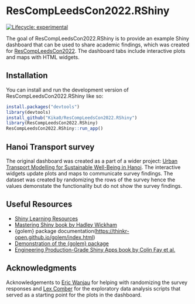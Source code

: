 # ResCompLeedsCon2022.RShiny

<!-- badges: start -->
[![Lifecycle: experimental](https://img.shields.io/badge/lifecycle-experimental-orange.svg)](https://lifecycle.r-lib.org/articles/stages.html#experimental)
<!-- badges: end -->

The goal of ResCompLeedsCon2022.RShiny is to provide an example Shiny dashboard that can be used to share academic findings, which was created for [ResCompLeedsCon2022](https://rescompleedscon.github.io/conference2022/). The dashboard tabs include interactive plots and maps with HTML widgets.

## Installation

You can install and run the development version of ResCompLeedsCon2022.RShiny like so:

``` r
install.packages("devtools")
library(devtools)
install_github("Kika0/ResCompLeedsCon2022.RShiny")
library(ResCompLeedsCon2022.RShiny)
ResCompLeedsCon2022.RShiny::run_app()
```

## Hanoi Transport survey

The original dashboard was created as a part of a wider project: [Urban Transport Modelling for Sustainable Well-Being in Hanoi](https://urban-analytics.github.io/UTM-Hanoi/intro.html). The interactive widgets update plots and maps to communicate survey findings. The dataset was created by randomizing the rows of the survey hence the values demonstate the functionality but do not show the survey findings.

## Useful Resources

- [Shiny Learning Resources](https://shiny.rstudio.com/tutorial/) 
- [Mastering Shiny book by Hadley Wickham](https://mastering-shiny.org/)
- {golem} package documentation(https://thinkr-open.github.io/golem/index.html)
- [Demonstration of the {golem} package](https://www.youtube.com/watch?v=3-p9XLvoJV0&t=622s)
- [Engineering Production-Grade Shiny Apps book by Colin Fay et al.](https://engineering-shiny.org/)

## Acknowledgments

Acknowledgements to [Eric Wanjau](https://github.com/R-icntay) for helping with randomizing the survey responses and [Lex Comber](https://github.com/lexcomber) for the exploratory data analysis scripts that served as a starting point for the plots in the dashboard.



